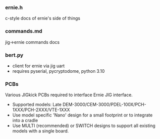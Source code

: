 ### ernie.h
c-style docs of ernie's side of things

### commands.md
jig->ernie commands docs

### bert.py
 - client for ernie via jig uart
 - requires pyserial, pycryptodome, python 3.10

### PCBs

Various JIGkick PCBs required to interface Ernie JIG interface. 
 - Supported models: Late DEM-3000/CEM-3000/PDEL-100X/PCH-1XXX/PCH-2XXX/VTE-1XXX
 - Use model specific 'Nano' design for a small footprint or to integrate into a cradle
 - Use MULTI (recommended) or SWITCH designs to support all existing models with a single board.
